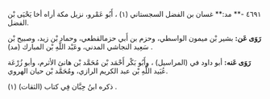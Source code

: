 ٤٦٩١ -** مد:** غسان بن الفضل السجستاني (١) ، أَبُو عَمْرو، نزيل مكة أراه أخا يَحْيَى بْن الفضل.

**رَوَى عَن:** بشير بْن ميمون الواسطي، وحزم بن أَبي حزمالقطعي، وحماد بْن زيد، وصبيح بْن سَعِيد النجاشي المدني، وعَبْد اللَّهِ بْن المبارك (مد) .

**رَوَى عَنه:** أبو داود في (المراسيل) ، وأَبُو بَكْر أَحْمَد بْن مُحَمَّد بْن هانئ الأثرم، وأبو زُرْعَة عُبَيد اللَّهِ بْن عبد الكريم الرازي، ومُحَمَّد بْن حيان الهروي.

ذكره ابنُ حِبَّان فِي كتاب (الثقات) (١) .